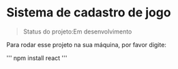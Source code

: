  # Sistema de cadastro de jogo</h1> 

>Status do projeto:Em desenvolvimento

Para rodar esse projeto na sua máquina, por favor digite: 

'''
npm install react
''' 
